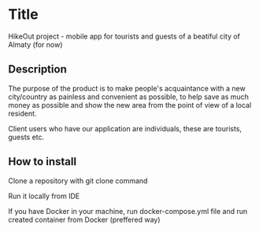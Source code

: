 # Title
HikeOut project - mobile app for tourists and guests of a beatiful city of Almaty (for now)

## Description
The purpose of the product is to make people's acquaintance with a new city/country as painless and convenient as possible, to help save as much money as possible and show the new area from the point of view of a local resident.

Client users who have our application are individuals, these are tourists, guests etc.

## How to install
Clone a repository with git clone command

Run it locally from IDE

If you have Docker in your machine, run docker-compose.yml file and run created container from Docker (preffered way)

